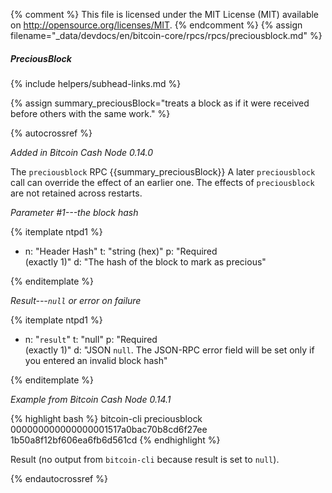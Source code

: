{% comment %}
This file is licensed under the MIT License (MIT) available on
http://opensource.org/licenses/MIT.
{% endcomment %}
{% assign filename="_data/devdocs/en/bitcoin-core/rpcs/rpcs/preciousblock.md" %}

##### PreciousBlock
{% include helpers/subhead-links.md %}

{% assign summary_preciousBlock="treats a block as if it were received before others with the same work." %}

{% autocrossref %}

*Added in Bitcoin Cash Node 0.14.0*

The `preciousblock` RPC {{summary_preciousBlock}} A later `preciousblock` call can override the effect of an earlier one. The effects of `preciousblock` are not retained across restarts.

*Parameter #1---the block hash*

{% itemplate ntpd1 %}
- n: "Header Hash"
  t: "string (hex)"
  p: "Required<br>(exactly 1)"
  d: "The hash of the block to mark as precious"

{% enditemplate %}

*Result---`null` or error on failure*

{% itemplate ntpd1 %}
- n: "`result`"
  t: "null"
  p: "Required<br>(exactly 1)"
  d: "JSON `null`.  The JSON-RPC error field will be set only if you entered an invalid block hash"

{% enditemplate %}

*Example from Bitcoin Cash Node 0.14.1*

{% highlight bash %}
bitcoin-cli preciousblock 000000000000000001517a0bac70b8cd6f27ee\
1b50a8f12bf606ea6fb6d561cd
{% endhighlight %}

Result (no output from `bitcoin-cli` because result is set to `null`).

{% endautocrossref %}
